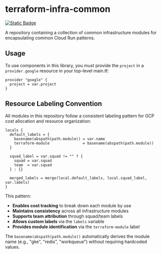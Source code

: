 # terraform-infra-common

[<img alt="Static Badge" src="https://img.shields.io/badge/terraform-%235835CC.svg?style=for-the-badge&logo=terraform&logoColor=white&link=https%3A%2F%2Fregistry.terraform.io%2Fmodules%2Fchainguard-dev%2Fcommon%2Finfra%2Flatest">](https://registry.terraform.io/modules/chainguard-dev/common/infra/latest)



A repository containing a collection of common infrastructure modules for
encapsulating common Cloud Run patterns.

## Usage

To use components in this library, you must provide the `project` in a
`provider.google` resource in your top-level main.tf:

```hcl
provider "google" {
  project = var.project
}
```

## Resource Labeling Convention

All modules in this repository follow a consistent labeling pattern for GCP cost allocation and resource organization:

```hcl
locals {
  default_labels = {
    basename(abspath(path.module)) = var.name
    terraform-module               = basename(abspath(path.module))
  }

  squad_label = var.squad != "" ? {
    squad = var.squad
    team  = var.squad
  } : {}

  merged_labels = merge(local.default_labels, local.squad_label, var.labels)
}
```

This pattern:
- **Enables cost tracking** to break down each module by use
- **Maintains consistency** across all infrastructure modules
- **Supports team attribution** through squad/team labels
- **Allows custom labels** via the `labels` variable
- **Provides module identification** via the `terraform-module` label

The `basename(abspath(path.module))` automatically derives the module name (e.g., "gke", "redis", "workqueue") without requiring hardcoded values.
